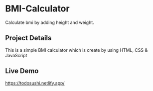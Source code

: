 # BMI-Calculator
Calculate bmi by adding height and weight.

## Project Details
This is a simple BMI calculator which is create by using HTML, CSS & JavaScript

## Live Demo
https://todosushi.netlify.app/
